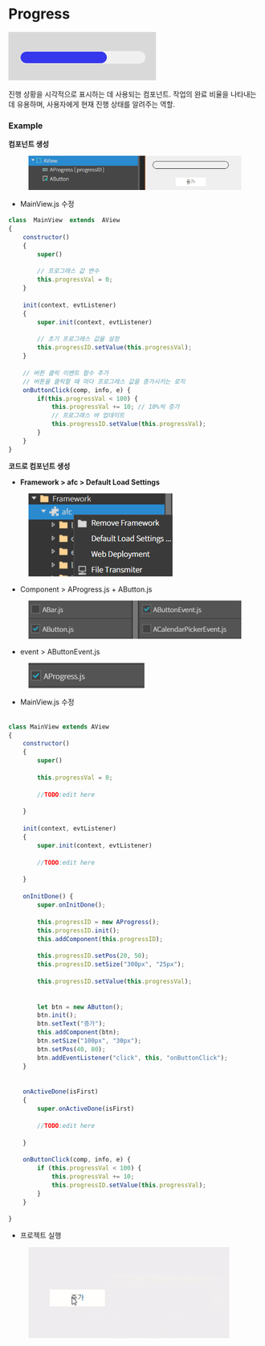 # Progress

![](../../.gitbook/assets/progress.png)

진행 상황을 시각적으로 표시하는 데 사용되는 컴포넌트. 작업의 완료 비율을 나타내는 데 유용하며, 사용자에게 현재 진행 상태를 알려주는 역할.

### Example

**컴포넌트 생성**

<div align="left"><figure><img src="../../.gitbook/assets/image (132).png" alt=""><figcaption></figcaption></figure></div>



* MainView.js 수정

```js
class  MainView  extends  AView
{
	constructor()
	{
		super()

		// 프로그래스 값 변수
		this.progressVal = 0;
	}

	init(context, evtListener)
	{
		super.init(context, evtListener)
		
		// 초기 프로그레스 값을 설정
		this.progressID.setValue(this.progressVal); 
	}

	// 버튼 클릭 이벤트 함수 추가
	// 버튼을 클릭할 때 마다 프로그레스 값을 증가시키는 로직
	onButtonClick(comp, info, e) {  
		if(this.progressVal < 100) { 
			this.progressVal += 10; // 10%씩 증가 
			// 프로그래스 바 업데이트
			this.progressID.setValue(this.progressVal);  
		} 
	}
}
```



**코드로 컴포넌트 생성**

* **Framework > afc > Default Load Settings**

<div align="left"><figure><img src="../../.gitbook/assets/image (133).png" alt=""><figcaption></figcaption></figure></div>



* Component > AProgress.js + AButton.js

<div align="left"><figure><img src="../../.gitbook/assets/스크린샷 2025-07-10 161033.png" alt=""><figcaption></figcaption></figure></div>



* event > AButtonEvent.js

<div align="left"><figure><img src="../../.gitbook/assets/스크린샷 2025-07-10 161102.png" alt=""><figcaption></figcaption></figure></div>



* MainView.js 수정

```javascript

class MainView extends AView
{
	constructor()
	{
		super()

        this.progressVal = 0; 

		//TODO:edit here

	}

	init(context, evtListener)
	{
		super.init(context, evtListener)

		//TODO:edit here

	}

    onInitDone() {
        super.onInitDone();

        this.progressID = new AProgress();
        this.progressID.init();
        this.addComponent(this.progressID);

        this.progressID.setPos(20, 50);
        this.progressID.setSize("300px", "25px");

        this.progressID.setValue(this.progressVal);


        let btn = new AButton();
        btn.init();
        btn.setText("증가");
        this.addComponent(btn);
        btn.setSize("100px", "30px");
        btn.setPos(40, 80);
        btn.addEventListener("click", this, "onButtonClick");
    }


	onActiveDone(isFirst)
	{
		super.onActiveDone(isFirst)

		//TODO:edit here

	}

    onButtonClick(comp, info, e) {
		if (this.progressVal < 100) {
			this.progressVal += 10;
			this.progressID.setValue(this.progressVal);
		}
	}

}
```



* 프로젝트 실행

<div align="left"><figure><img src="../../.gitbook/assets/화면 녹화 중 2025-07-10 161340.gif" alt=""><figcaption></figcaption></figure></div>
